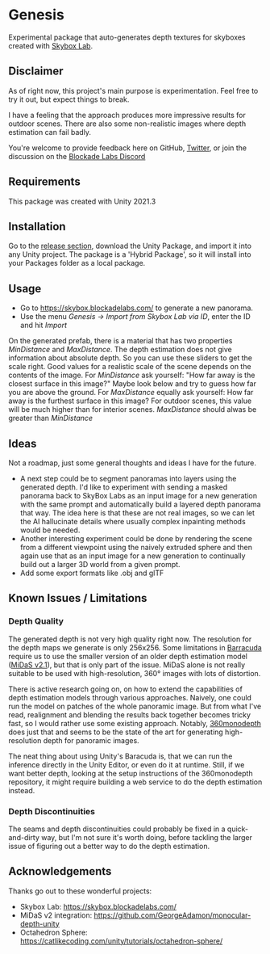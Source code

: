 # Genesis

Experimental package that auto-generates depth textures for skyboxes created with [Skybox Lab](https://skybox.blockadelabs.com/).

## Disclaimer
As of right now, this project's main purpose is experimentation. Feel free to try it out, but expect things to break.

I have a feeling that the approach produces more impressive results for outdoor scenes.
There are also some non-realistic images where depth estimation can fail badly.

You're welcome to provide feedback here on GitHub, [Twitter](https://twitter.com/julien_kaye), or join the discussion on the [Blockade Labs Discord](https://discord.gg/kqKB3X4TJz)

## Requirements
This package was created with Unity 2021.3

## Installation
Go to the [release section](https://github.com/julienkay/genesis/releases), download the Unity Package, and import it into any Unity project.
The package is a 'Hybrid Package', so it will install into your Packages folder as a local package.

## Usage
- Go to https://skybox.blockadelabs.com/ to generate a new panorama.
- Use the menu *Genesis -> Import from Skybox Lab via ID*, enter the ID and hit *Import*

On the generated prefab, there is a material that has two properties *MinDistance* and *MaxDistance*. The depth estimation does not give information about absolute depth. So you can use these sliders to get the scale right.
Good values for a realistic scale of the scene depends on the contents of the image.
For *MinDistance* ask yourself: "How far away is the closest surface in this image?" Maybe look below and try to guess how far you are above the ground.
For *MaxDistance* equally ask yourself: How far away is the furthest surface in this image? For outdoor scenes, this value will be much higher than for interior scenes.
*MaxDistance* should alwas be greater than *MinDistance*

## Ideas
Not a roadmap, just some general thoughts and ideas I have for the future.

- A next step could be to segment panoramas into layers using the generated depth. I'd like to experiment with sending a masked panorama back to SkyBox Labs as an input image for a new generation with the same prompt and automatically build a layered depth panorama that way. The idea here is that these are not real images, so we can let the AI hallucinate details where usually complex inpainting methods would be needed.
- Another interesting experiment could be done by rendering the scene from a different viewpoint using the naively extruded sphere and then again use that as an input image for a new generation to continually build out a larger 3D world from a given prompt.
- Add some export formats like .obj and glTF

## Known Issues / Limitations
### Depth Quality
The generated depth is not very high quality right now. The resolution for the depth maps we generate is only 256x256. Some limitations in [Barracuda](https://docs.unity3d.com/Packages/com.unity.barracuda@latest/index.html) require us to use the smaller version of an older depth estimation model ([MiDaS v2.1](https://github.com/isl-org/MiDaS)), but that is only part of the issue. MiDaS alone is not really suitable to be used with high-resolution, 360° images with lots of distortion.

There is active research going on, on how to extend the capabilities of depth estimation models through various approaches. Naively, one could run the model on patches of the whole panoramic image. But from what I've read, realignment and blending the results back together becomes tricky fast, so I would rather use some existing approach. Notably, [360monodepth](https://github.com/manurare/360monodepth) does just that and seems to be the state of the art for generating high-resolution depth for panoramic images.

The neat thing about using Unity's Baracuda is, that we can run the inference directly in the Unity Editor, or even do it at runtime. Still, if we want better depth, looking at the setup instructions of the 360monodepth repository, it might require building a web service to do the depth estimation instead.

### Depth Discontinuities
The seams and depth discontinuities could probably be fixed in a quick-and-dirty way, but I'm not sure it's worth doing, before tackling the larger issue of figuring out a better way to do the depth estimation.

## Acknowledgements
Thanks go out to these wonderful projects:
- Skybox Lab: https://skybox.blockadelabs.com/
- MiDaS v2 integration: https://github.com/GeorgeAdamon/monocular-depth-unity
- Octahedron Sphere: https://catlikecoding.com/unity/tutorials/octahedron-sphere/